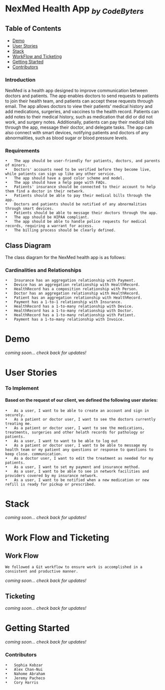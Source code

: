 # NexMed Health App <sub> _by CodeByters_ </sub>

## Table of Contents
  - [Demo](#demo)
  - [User Stories](#user-stories)
  - [Stack](#stack)
  - [WorkFlow and Ticketing](#work-flow-and-ticketing)
  - [Getting Started](#getting-started)
  - [Contributors](#contributors)
  
### Introduction
NexMed is a health app designed to improve communication between doctors and patients. The app enables doctors to send requests to patients to join their health team, and patients can accept these requests through email. The app allows doctors to view their patients' medical history and add medications, surgeries, and vaccines to the health record. Patients can add notes to their medical history, such as medication that did or did not work, and surgery notes. Additionally, patients can pay their medical bills through the app, message their doctor, and delegate tasks. The app can also connect with smart devices, notifying patients and doctors of any abnormalities, such as blood sugar or blood pressure levels.

### Requirements
	•	The app should be user-friendly for patients, doctors, and parents of minors.
	•	Doctors' accounts need to be verified before they become live, while patients can sign up like any other service.
	•	The app should have a good color scheme and model.
	•	The app should have a help page with FAQs.
	•	Patients' insurance should be connected to their account to help them find a doctor in their network.
	•	Patients should be able to pay their medical bills through the app.
	•	Doctors and patients should be notified of any abnormalities through smart devices.
	•	Patients should be able to message their doctors through the app.
	•	The app should be HIPAA compliant.
	•	The app should be able to handle police requests for medical records, requiring a warrant for access.
	•	The billing process should be clearly defined.

## Class Diagram

The class diagram for the NexMed health app is as follows:

### Cardinalities and Relationships
	•	Insurance has an aggregation relationship with Payment.
	•	Device has an aggregation relationship with HealthRecord.
	•	HealthRecord has a composition relationship with Person.
	•	Doctor has an aggregation relationship with HealthRecord.
	•	Patient has an aggregation relationship with HealthRecord.
	•	Payment has a 1-to-1 relationship with Insurance.
	•	HealthRecord has a 1-to-many relationship with Device.
	•	HealthRecord has a 1-to-many relationship with Doctor.
	•	HealthRecord has a 1-to-many relationship with Patient.
	•	Payment has a 1-to-many relationship with Invoice.

# Demo
 _coming soon... check back for updates!_

# User Stories
### To Implement
#### Based on the request of our client, we defined the following user stories:
	•	As a user, I want to be able to create an account and sign in securely.
	•	As a patient or doctor user, I want to see the doctors currently treating me.
	•	As a patient or doctor user, I want to see the medications, treatments, surgeries and other helath records for pathology or patients.
	•	As a user, I want to want to be able to log out
	•	As a patient or doctor user, I want to be able to message my health team or my patient any questions or response to questions to keep close. communication.
	•	As a doctor user, I want to edit the treatment as needed for my patients.
	•	As a user, I want to set my payment and insurance method.
	•	As a user, I want to be able to see in network facilities and providers covered by my insurance network.
	•	As a user, I want to be notified when a new medication or new refill is ready for pickup or prescribed. 

# Stack
 _coming soon... check back for updates!_
	
# Work Flow and Ticketing
## Work Flow
	We followed a Git workflow to ensure work is accomplished in a consistent and productive manner.
 _coming soon... check back for updates!_
## Ticketing
 _coming soon... check back for updates!_
# Getting Started
 _coming soon... check back for updates!_
	
### Contributors
	•	Sophia Kobzar
	•	Alex Chan-Nui
	•	Nahome Abraham
	•	Jeremy Pacheco
	•	Cory Harris
